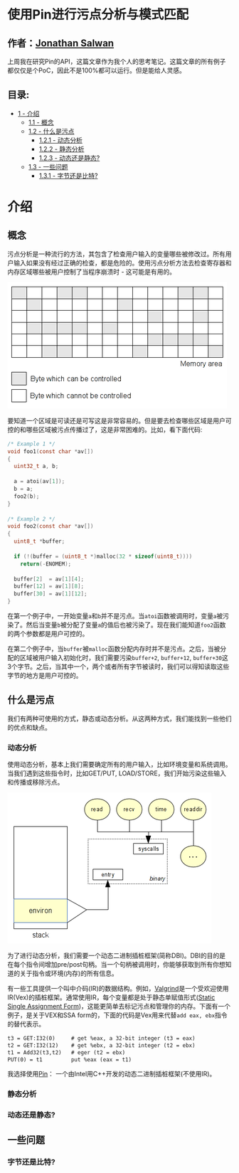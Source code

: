 # 使用Pin进行污点分析与模式匹配


**作者：**[Jonathan Salwan](http://twitter.com/JonathanSalwan)
---

上周我在研究Pin的API，这篇文章作为我个人的思考笔记。这篇文章的所有例子都仅仅是个PoC，因此不是100%都可以运行。但是能给人灵感。

## 目录:
* [1 - 介绍](#介绍)
  * [1.1 - 概念](#概念)
  * [1.2 - 什么是污点](#什么是污点)
    * [1.2.1 - 动态分析](#动态分析)
    * [1.2.2 - 静态分析](#静态分析)
    * [1.2.3 - 动态还是静态?](#动态还是静态?)
  * [1.3 - 一些问题](#一些问题)
    * [1.3.1 - 字节还是比特?](#字节还是比特?)


# 介绍
## 概念
污点分析是一种流行的方法，其包含了检查用户输入的变量哪些被修改过。所有用户输入如果没有经过正确的检查，都是危险的。使用污点分析方法去检查寄存器和内存区域哪些被用户控制了当程序崩溃时 - 这可能是有用的。

![memory.png](memory.png)

要知道一个区域是可读还是可写这是非常容易的。但是要去检查哪些区域是用户可控的和哪些区域被污点传播过了，这是非常困难的。比如，看下面代码:
```c
/* Example 1 */
void foo1(const char *av[])
{
  uint32_t a, b;

  a = atoi(av[1]);
  b = a;
  foo2(b);
}

/* Example 2 */
void foo2(const char *av[])
{
  uint8_t *buffer;

  if (!(buffer = (uint8_t *)malloc(32 * sizeof(uint8_t))))
    return(-ENOMEM);

  buffer[2]  = av[1][4];
  buffer[12] = av[1][8];
  buffer[30] = av[1][12];
}
```

在第一个例子中，一开始变量`a`和`b`并不是污点。当`atoi`函数被调用时，变量`a`被污染了。然后当变量`b`被分配了变量`a`的值后也被污染了。现在我们能知道`foo2`函数的两个参数都是用户可控的。

在第二个例子中，当`buffer`被`malloc`函数分配内存时并不是污点。之后，当被分配的区域被用户输入初始化时，我们需要污染`buffer+2`, `buffer+12`, `buffer+30`这3个字节。之后，当其中一个，两个或者所有字节被读时，我们可以得知读取这些字节的地方是用户可控的。

## 什么是污点
我们有两种可使用的方式，静态或动态分析。从这两种方式，我们能找到一些他们的优点和缺点。

### 动态分析
使用动态分析，基本上我们需要确定所有的用户输入，比如环境变量和系统调用。当我们遇到这些指令时，比如GET/PUT, LOAD/STORE，我们开始污染这些输入和传播或移除污点。

![input_in_binary.png](input_in_binary.png)

为了进行动态分析，我们需要一个动态二进制插桩框架(简称DBI)。DBI的目的是在每个指令间增加pre/post句柄。当一个句柄被调用时，你能够获取到所有你想知道的关于指令或环境(内存)的所有信息。

有一些工具提供一个叫中介码(IR)的数据结构。例如，[Valgrind](http://valgrind.org/)是一个受欢迎使用IR(Vex)的插桩框架。通常使用IR，每个变量都是处于静态单赋值形式([Static Single Assignment Form](http://en.wikipedia.org/wiki/Static_single_assignment_form))，这能更简单去标记污点和管理你的内存。下面有一个例子，是关于VEX和SSA form的，下面的代码是Vex用来代替`add eax, ebx`指令的替代表示。
```
t3 = GET:I32(0)     # get %eax, a 32-bit integer (t3 = eax)
t2 = GET:I32(12)    # get %ebx, a 32-bit integer (t2 = ebx) 
t1 = Add32(t3,t2)   # eger (t2 = ebx)
PUT(0) = t1         put %eax (eax = t1)
```

我选择使用[Pin](http://software.intel.com/en-us/articles/pin-a-dynamic-binary-instrumentation-tool)： 一个由Intel用C++开发的动态二进制插桩框架(不使用IR)。
### 静态分析
### 动态还是静态?
## 一些问题
### 字节还是比特?